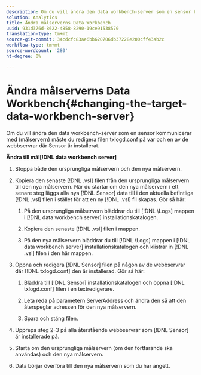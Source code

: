 ```yaml
---
description: Om du vill ändra den data workbench-server som en sensor kommunicerar med (målservern) måste du redigera filen txlogd.conf på var och en av de webbservrar där Sensor är installerat.
solution: Analytics
title: Ändra målserverns Data Workbench
uuid: 931d376d-8622-4858-8290-19ce91538570
translation-type: tm+mt
source-git-commit: 34cdcfc83ae6bb620706db37228e200cff43ab2c
workflow-type: tm+mt
source-wordcount: '280'
ht-degree: 0%

---
```



# Ändra målserverns Data Workbench{#changing-the-target-data-workbench-server}

Om du vill ändra den data workbench-server som en sensor kommunicerar med (målservern) måste du redigera filen txlogd.conf på var och en av de webbservrar där Sensor är installerat.

**Ändra till mål[!DNL data workbench server]**

1. Stoppa både den ursprungliga målservern och den nya målservern.
1. Kopiera den senaste [!DNL .vsl] filen från den ursprungliga målservern till den nya målservern. När du startar om den nya målservern i ett senare steg läggs alla nya [!DNL Sensor] data till i den aktuella befintliga [!DNL .vsl] filen i stället för att en ny [!DNL .vsl] fil skapas. Gör så här:

   1. På den ursprungliga målservern bläddrar du till [!DNL \Logs] mappen i [!DNL data workbench server] installationskatalogen.

   1. Kopiera den senaste [!DNL .vsl] filen i mappen.
   1. På den nya målservern bläddrar du till [!DNL \Logs] mappen i [!DNL data workbench server] installationskatalogen och klistrar in [!DNL .vsl] filen i den här mappen.

1. Öppna och redigera [!DNL Sensor] filen på någon av de webbservrar där [!DNL txlogd.conf] den är installerad. Gör så här:

   1. Bläddra till [!DNL Sensor] installationskatalogen och öppna [!DNL txlogd.conf] filen i en textredigerare.

   1. Leta reda på parametern ServerAddress och ändra den så att den återspeglar adressen för den nya målservern.
   1. Spara och stäng filen.

1. Upprepa steg 2-3 på alla återstående webbservrar som [!DNL Sensor] är installerade på.
1. Starta om den ursprungliga målservern (om den fortfarande ska användas) och den nya målservern.
1. Data börjar överföra till den nya målservern som du har angett.
